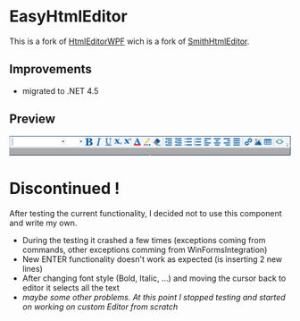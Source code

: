 # EasyHtmlEditor
This is a fork of [HtmlEditorWPF](https://github.com/LBRNZ/HtmlEditorWPF) wich is a fork of [SmithHtmlEditor](https://github.com/adambarath/SmithHtmlEditor).

## Improvements
- migrated to .NET 4.5

## Preview
![](Readme/preview.PNG?raw=true)

# Discontinued !
After testing the current functionality, I decided not to use this component and write my own.
- During the testing it crashed a few times (exceptions coming from commands, other exceptions comming from WinFormsIntegration)
- New ENTER functionality doesn't work as expected (is inserting 2 new lines)
- After changing font style (Bold, Italic, ...) and moving the cursor back to editor it selects all the text
- *maybe some other problems. At this point I stopped testing and started on working on custom Editor from scratch*
